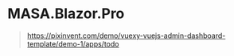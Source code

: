 ﻿# MASA.Blazor.Pro

> https://pixinvent.com/demo/vuexy-vuejs-admin-dashboard-template/demo-1/apps/todo


